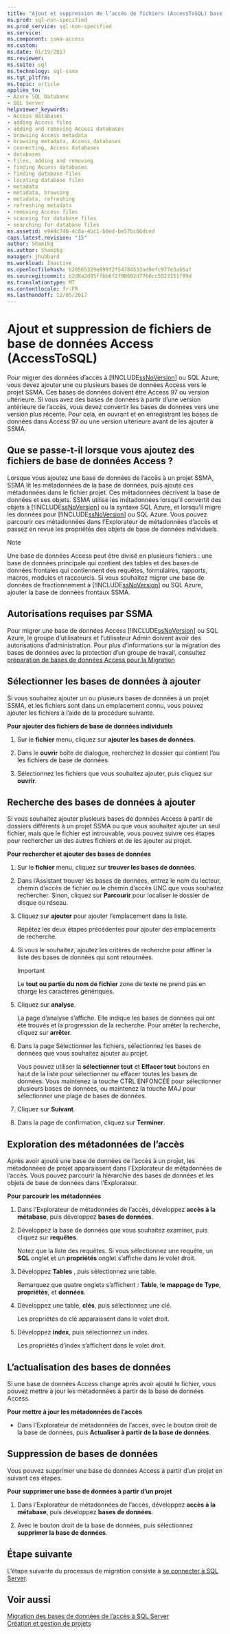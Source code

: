 ```yaml
---
title: "Ajout et suppression de l’accès de fichiers (AccessToSQL) base de données | Documents Microsoft"
ms.prod: sql-non-specified
ms.prod_service: sql-non-specified
ms.service: 
ms.component: ssma-access
ms.custom: 
ms.date: 01/19/2017
ms.reviewer: 
ms.suite: sql
ms.technology: sql-ssma
ms.tgt_pltfrm: 
ms.topic: article
applies_to:
- Azure SQL Database
- SQL Server
helpviewer_keywords:
- Access databases
- adding Access files
- adding and removing Access databases
- browsing Access metadata
- browsing metadata, Access databases
- connecting, Access databases
- databases
- files, adding and removing
- finding Access databases
- finding database files
- locating database files
- metadata
- metadata, browsing
- metadata, refreshing
- refreshing metadata
- removing Access files
- scanning for database files
- searching for database files
ms.assetid: e944c740-4c8a-4bc1-b0ed-be57bc06dced
caps.latest.revision: "15"
author: Shamikg
ms.author: Shamikg
manager: jhubbard
ms.workload: Inactive
ms.openlocfilehash: b20565329e899f2f54784533ad9efc977e3ab5af
ms.sourcegitcommit: b2d8a2d95ffbb6f2f98692d7760cc5523151f99d
ms.translationtype: MT
ms.contentlocale: fr-FR
ms.lasthandoff: 12/05/2017
---
```

# <a name="adding-and-removing-access-database-files-accesstosql"></a>Ajout et suppression de fichiers de base de données Access (AccessToSQL)
Pour migrer des données d’accès à [!INCLUDE[ssNoVersion](../../includes/ssnoversion_md.md)] ou SQL Azure, vous devez ajouter une ou plusieurs bases de données Access vers le projet SSMA. Ces bases de données doivent être Access 97 ou version ultérieure. Si vous avez des bases de données à partir d’une version antérieure de l’accès, vous devez convertir les bases de données vers une version plus récente. Pour cela, en ouvrant et en enregistrant les bases de données dans Access 97 ou une version ultérieure avant de les ajouter à SSMA.  
  
## <a name="what-happens-when-you-add-access-database-files"></a>Que se passe-t-il lorsque vous ajoutez des fichiers de base de données Access ?  
Lorsque vous ajoutez une base de données de l’accès à un projet SSMA, SSMA lit les métadonnées de la base de données, puis ajoute ces métadonnées dans le fichier projet. Ces métadonnées décrivent la base de données et ses objets. SSMA utilise les métadonnées lorsqu’il convertit des objets à [!INCLUDE[ssNoVersion](../../includes/ssnoversion_md.md)] ou la syntaxe SQL Azure, et lorsqu’il migre les données pour [!INCLUDE[ssNoVersion](../../includes/ssnoversion_md.md)] ou SQL Azure. Vous pouvez parcourir ces métadonnées dans l’Explorateur de métadonnées d’accès et passez en revue les propriétés des objets de base de données individuels.  
  
> [!NOTE]  
> Une base de données Access peut être divisé en plusieurs fichiers : une base de données principale qui contient des tables et des bases de données frontales qui contiennent des requêtes, formulaires, rapports, macros, modules et raccourcis. Si vous souhaitez migrer une base de données de fractionnement à [!INCLUDE[ssNoVersion](../../includes/ssnoversion_md.md)] ou SQL Azure, ajouter la base de données frontaux SSMA.  
  
## <a name="permissions-that-are-required-by-ssma"></a>Autorisations requises par SSMA  
Pour migrer une base de données Access [!INCLUDE[ssNoVersion](../../includes/ssnoversion_md.md)] ou SQL Azure, le groupe d’utilisateurs et l’utilisateur Admin doivent avoir des autorisations d’administration. Pour plus d’informations sur la migration des bases de données avec la protection d’un groupe de travail, consultez [préparation de bases de données Access pour la Migration](http://msdn.microsoft.com/en-us/9b80a9e0-08e7-4b4d-b5ec-cc998d3f5114)  
  
## <a name="selecting-databases-to-add"></a>Sélectionner les bases de données à ajouter  
Si vous souhaitez ajouter un ou plusieurs bases de données à un projet SSMA, et les fichiers sont dans un emplacement connu, vous pouvez ajouter les fichiers à l’aide de la procédure suivante.  
  
**Pour ajouter des fichiers de base de données individuels**  
  
1.  Sur le **fichier** menu, cliquez sur **ajouter les bases de données**.  
  
2.  Dans le **ouvrir** boîte de dialogue, recherchez le dossier qui contient l’ou les fichiers de base de données.  
  
3.  Sélectionnez les fichiers que vous souhaitez ajouter, puis cliquez sur **ouvrir**.  
  
## <a name="finding-databases-to-add"></a>Recherche des bases de données à ajouter  
Si vous souhaitez ajouter plusieurs bases de données Access à partir de dossiers différents à un projet SSMA ou que vous souhaitez ajouter un seul fichier, mais que le fichier est introuvable, vous pouvez suivre ces étapes pour rechercher un des autres fichiers et de les ajouter au projet.  
  
**Pour rechercher et ajouter des bases de données**  
  
1.  Sur le **fichier** menu, cliquez sur **trouver les bases de données**.  
  
2.  Dans l’Assistant trouver les bases de données, entrez le nom du lecteur, chemin d’accès de fichier ou le chemin d’accès UNC que vous souhaitez rechercher. Sinon, cliquez sur **Parcourir** pour localiser le dossier de disque ou réseau.  
  
3.  Cliquez sur **ajouter** pour ajouter l’emplacement dans la liste.  
  
    Répétez les deux étapes précédentes pour ajouter des emplacements de recherche.  
  
4.  Si vous le souhaitez, ajoutez les critères de recherche pour affiner la liste des bases de données qui sont retournées.  
  
    > [!IMPORTANT]  
    > Le **tout ou partie du nom de fichier** zone de texte ne prend pas en charge les caractères génériques.  
  
5.  Cliquez sur **analyse**.  
  
    La page d’analyse s’affiche. Elle indique les bases de données qui ont été trouvés et la progression de la recherche. Pour arrêter la recherche, cliquez sur **arrêter**.  
  
6.  Dans la page Sélectionner les fichiers, sélectionnez les bases de données que vous souhaitez ajouter au projet.  
  
    Vous pouvez utiliser la **sélectionner tout** et **Effacer tout** boutons en haut de la liste pour sélectionner ou effacer toutes les bases de données. Vous maintenez la touche CTRL ENFONCÉE pour sélectionner plusieurs bases de données, ou maintenez la touche MAJ pour sélectionner une plage de bases de données.  
  
7.  Cliquez sur **Suivant**.  
  
8.  Dans la page de confirmation, cliquez sur **Terminer**.  
  
## <a name="browsing-access-metadata"></a>Exploration des métadonnées de l’accès  
Après avoir ajouté une base de données de l’accès à un projet, les métadonnées de projet apparaissent dans l’Explorateur de métadonnées de l’accès. Vous pouvez parcourir la hiérarchie des bases de données et les objets de base de données dans l’Explorateur.  
  
**Pour parcourir les métadonnées**  
  
1.  Dans l’Explorateur de métadonnées de l’accès, développez **accès à la métabase**, puis développez **bases de données**.  
  
2.  Développez la base de données que vous souhaitez examiner, puis cliquez sur **requêtes**.  
  
    Notez que la liste des requêtes. Si vous sélectionnez une requête, un **SQL** onglet et un **propriétés** onglet s’affiche dans le volet droit.  
  
3.  Développez **Tables** , puis sélectionnez une table.  
  
    Remarquez que quatre onglets s’affichent : **Table**, **le mappage de Type**, **propriétés**, et **données**.  
  
4.  Développez une table, **clés**, puis sélectionnez une clé.  
  
    Les propriétés de clé apparaissent dans le volet droit.  
  
5.  Développez **index**, puis sélectionnez un index.  
  
    Les propriétés d’index s’affichent dans le volet droit.  
  
## <a name="refreshing-databases"></a>L’actualisation des bases de données  
Si une base de données Access change après avoir ajouté le fichier, vous pouvez mettre à jour les métadonnées à partir de la base de données Access.  
  
**Pour mettre à jour les métadonnées de l’accès**  
  
-   Dans l’Explorateur de métadonnées de l’accès, avec le bouton droit de la base de données, puis **Actualiser à partir de la base de données**.  
  
## <a name="removing-databases"></a>Suppression de bases de données  
Vous pouvez supprimer une base de données Access à partir d’un projet en suivant ces étapes.  
  
**Pour supprimer une base de données à partir d’un projet**  
  
1.  Dans l’Explorateur de métadonnées de l’accès, développez **accès à la métabase**, puis développez **bases de données**.  
  
2.  Avec le bouton droit de la base de données, puis sélectionnez **supprimer la base de données**.  
  
## <a name="next-step"></a>Étape suivante  
L’étape suivante du processus de migration consiste à [se connecter à SQL Server](http://msdn.microsoft.com/en-us/bb8c4bde-cfc2-4636-92ae-5dd24abe9536).  
  
## <a name="see-also"></a>Voir aussi  
[Migration des bases de données de l’accès à SQL Server](http://msdn.microsoft.com/en-us/76a3abcf-2998-4712-9490-fe8d872c89ca)  
[Création et gestion de projets](http://msdn.microsoft.com/en-us/f2d1f0b0-5394-4adb-b3f3-abd71eb68ca7)  
  
